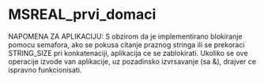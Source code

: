 # MSREAL_prvi_domaci

NAPOMENA ZA APLIKACIJU: S obzirom da je implementirano blokiranje pomocu semafora, 
                        ako se pokusa citanje praznog stringa ili se prekoraci STRING_SIZE pri konkatenaciji,
                        aplikacija ce se zablokirati.
                        Ukoliko se ove operacije izvode van aplikacije, uz pozadinsko izvrsavanje (sa &),
                        drajver ce ispravno funkcionisati.
